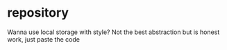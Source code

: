 # repository
Wanna use local storage with style? Not the best abstraction but is honest work, just paste the code
